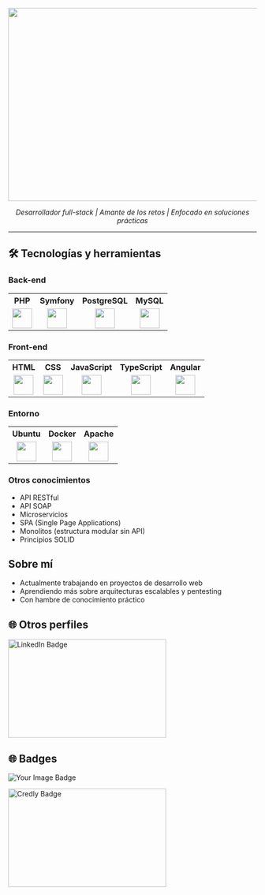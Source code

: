 
<p align="center">
 <img width="1497" height="392" alt="image" src="https://media.licdn.com/dms/image/v2/D4D16AQGoeM-33VnlQQ/profile-displaybackgroundimage-shrink_350_1400/B4DZhk.THNH4AY-/0/1754040710579?e=1756944000&v=beta&t=rTVvQr1fi8be7tgkjVODihul9H4Zr8zXOO2K4bQG6Cs" />

</p>

<p align="center">
  <em>Desarrollador full-stack | Amante de los retos | Enfocado en soluciones prácticas</em>
</p>

---

## 🛠 Tecnologías y herramientas

### Back-end
<table> <tr> <th>PHP</th> <th>Symfony</th> <th>PostgreSQL</th> <th>MySQL</th> </tr> <tr> <td align="center"><img src="https://cdn.jsdelivr.net/gh/devicons/devicon/icons/php/php-original.svg" width="40"/></td> <td align="center"><img src="https://cdn.jsdelivr.net/gh/devicons/devicon/icons/symfony/symfony-original.svg" width="40"/></td> <td align="center"><img src="https://cdn.jsdelivr.net/gh/devicons/devicon/icons/postgresql/postgresql-original.svg" width="40"/></td> <td align="center"><img src="https://cdn.jsdelivr.net/gh/devicons/devicon/icons/mysql/mysql-original.svg" width="40"/></td> </tr> </table>

### Front-end
<table> <tr> <th>HTML</th> <th>CSS</th> <th>JavaScript</th> <th>TypeScript</th> <th>Angular</th> </tr> <tr> <td align="center"><img src="https://cdn.jsdelivr.net/gh/devicons/devicon/icons/html5/html5-original.svg" width="40"/></td> <td align="center"><img src="https://cdn.jsdelivr.net/gh/devicons/devicon/icons/css3/css3-original.svg" width="40"/></td> <td align="center"><img src="https://cdn.jsdelivr.net/gh/devicons/devicon/icons/javascript/javascript-original.svg" width="40"/></td> <td align="center"><img src="https://cdn.jsdelivr.net/gh/devicons/devicon/icons/typescript/typescript-original.svg" width="40"/></td> <td align="center"><img src="https://cdn.jsdelivr.net/gh/devicons/devicon/icons/angularjs/angularjs-original.svg" width="40"/></td> </tr> </table>

### Entorno
<table> <tr> <th>Ubuntu</th> <th>Docker</th> <th>Apache</th> </tr> <tr> <td align="center"><img src="https://cdn.jsdelivr.net/gh/devicons/devicon/icons/ubuntu/ubuntu-plain.svg" width="40"/></td> <td align="center"><img src="https://cdn.jsdelivr.net/gh/devicons/devicon/icons/docker/docker-original.svg" width="40"/></td> <td align="center"><img src="https://cdn.jsdelivr.net/gh/devicons/devicon/icons/apache/apache-original.svg" width="40"/></td> </tr> </table>

### Otros conocimientos

- API RESTful
- API SOAP
- Microservicios
- SPA (Single Page Applications)
- Monolitos (estructura modular sin API)
- Principios SOLID

## Sobre mí

-  Actualmente trabajando en proyectos de desarrollo web
-  Aprendiendo más sobre arquitecturas escalables y pentesting
-  Con hambre de conocimiento práctico

## 🌐 Otros perfiles


  <a href="https://www.linkedin.com/in/antonio-palomo-ca%C3%B1ete/" target="_blank">
    <img src="https://img.shields.io/badge/LinkedIn-antonio--palomo--cañete-blue?style=for-the-badge&logo=linkedin&logoColor=white" alt="LinkedIn Badge" 
         width="320" height="200"/>
  </a><br>

## 🌐 Badges 

   <img src="https://tryhackme-badges.s3.amazonaws.com/panominon.png" alt="Your Image Badge" /><br>

  <a href="https://www.credly.com/users/antonio-palomo/badges#credly" target="_blank">
    <img src="https://img.shields.io/badge/Credly-Certificaciones-orange?style=for-the-badge&logo=credly&logoColor=white" 
         alt="Credly Badge"
         width="320" height="200" />
  </a>


